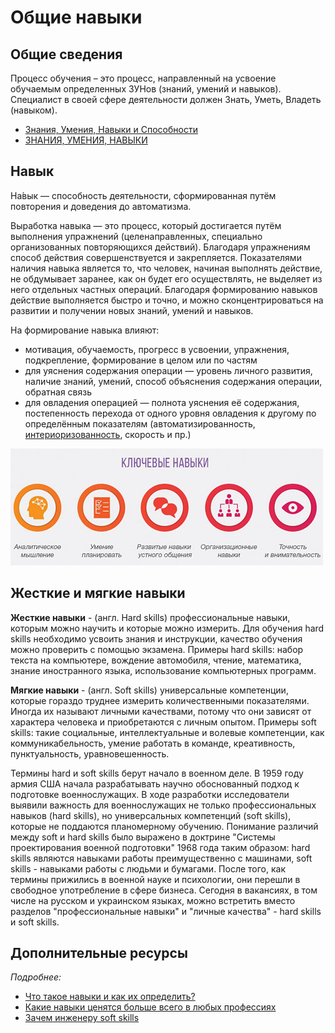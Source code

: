 # Общие навыки

## Общие сведения

Процесс обучения – это процесс, направленный на усвоение обучаемым определенных ЗУНов (знаний, умений и навыков). Специалист в своей сфере деятельности должен Знать, Уметь, Владеть (навыком).

- [Знания, Умения, Навыки и Способности](https://www.dekanblog.ru/2020/05/gimnastika-uma/znaniya-umeniya-navyki-i-sposobnosti/)
- [ЗНАНИЯ, УМЕНИЯ, НАВЫКИ](http://trenerskaya.ru/article/view/znaniya-umeniya-navyki)

## Навык

На́вык — способность деятельности, сформированная путём повторения и доведения до автоматизма.

Выработка навыка — это процесс, который достигается путём выполнения упражнений (целенаправленных, специально организованных повторяющихся действий). Благодаря упражнениям способ действия совершенствуется и закрепляется. Показателями наличия навыка является то, что человек, начиная выполнять действие, не обдумывает заранее, как он будет его осуществлять, не выделяет из него отдельных частных операций. Благодаря формированию навыков действие выполняется быстро и точно, и можно сконцентрироваться на развитии и получении новых знаний, умений и навыков.

На формирование навыка влияют:

- мотивация, обучаемость, прогресс в усвоении, упражнения, подкрепление, формирование в целом или по частям
- для уяснения содержания операции — уровень личного развития, наличие знаний, умений, способ объяснения содержания операции, обратная связь
- для овладения операцией — полнота уяснения её содержания, постепенность перехода от одного уровня овладения к другому по определённым показателям (автоматизированность, [интериоризованность](https://ru.wikipedia.org/wiki/Интериоризация), скорость и пр.)

![Ключевые навыки](./../assets/images/skills.main.jpg)

## Жесткие и мягкие навыки

**Жесткие навыки** - (англ. Hard skills) профессиональные навыки, которым можно научить и которые можно измерить. Для обучения hard skills необходимо усвоить знания и инструкции, качество обучения можно проверить с помощью экзамена. Примеры hard skills: набор текста на компьютере, вождение автомобиля, чтение, математика, знание иностранного языка, использование компьютерных программ.

**Мягкие навыки** - (англ. Soft skills) универсальные компетенции, которые гораздо труднее измерить количественными показателями. Иногда их называют личными качествами, потому что они зависят от характера человека и приобретаются с личным опытом. Примеры soft skills: такие социальные, интеллектуальные и волевые компетенции, как коммуникабельность, умение работать в команде, креативность, пунктуальность, уравновешенность.

Термины hard и soft skills берут начало в военном деле. В 1959 году армия США начала разрабатывать научно обоснованный подход к подготовке военнослужащих. В ходе разработки исследователи выявили важность для военнослужащих не только профессиональных навыков (hard skills), но универсальных компетенций (soft skills), которые не поддаются планомерному обучению. Понимание различий между soft и hard skills было выражено в доктрине "Системы проектирования военной подготовки" 1968 года таким образом: hard skills являются навыками работы преимущественно с машинами, soft skills - навыками работы с людьми и бумагами. После того, как термины прижились в военной науке и психологии, они перешли в свободное употребление в сфере бизнеса. Сегодня в вакансиях, в том числе на русском и украинском языках, можно встретить вместо разделов "профессиональные навыки" и "личные качества" - hard skills и soft skills.

## Дополнительные ресурсы

_Подробнее:_

- [Что такое навыки и как их определить?](https://wikigrowth.ru/razvitie/navyiki/)
- [Какие навыки ценятся больше всего в любых профессиях](https://hh.ru/article/24181)
- [Зачем инженеру soft skills](https://habr.com/ru/company/epam_systems/blog/418621/)

